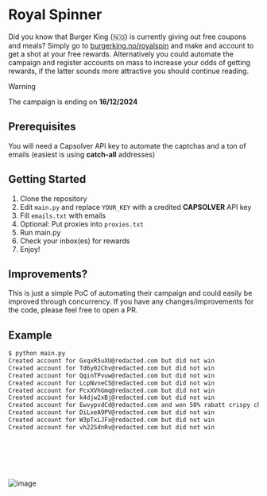 # Royal Spinner

Did you know that Burger King (🇳🇴) is currently giving out free coupons and meals? Simply go to [burgerking.no/royalspin](https://burgerking.no/royalspin) and make and account to get a shot at your free rewards. Alternatively you could automate the campaign and register accounts on mass to increase your odds of getting rewards, if the latter sounds more attractive you should continue reading.

> [!WARNING]  
> The campaign is ending on **16/12/2024**

## Prerequisites
You will need a Capsolver API key to automate the captchas and a ton of emails (easiest is using **catch-all** addresses)

## Getting Started
1. Clone the repository
2. Edit `main.py` and replace `YOUR_KEY` with a credited **CAPSOLVER** API key
3. Fill `emails.txt` with emails
4. Optional: Put proxies into `proxies.txt`
5. Run main.py
6. Check your inbox(es) for rewards
7. Enjoy!

## Improvements?
This is just a simple PoC of automating their campaign and could easily be improved through concurrency. If you have any changes/improvements for the code, please feel free to open a PR.

## Example
```sh
$ python main.py
Created account for GxqxR5uXU@redacted.com but did not win
Created account for Td6y02Chv@redacted.com but did not win
Created account for QqinTPvuw@redacted.com but did not win
Created account for LcpNvneCS@redacted.com but did not win
Created account for PcxXVhGmq@redacted.com but did not win
Created account for k4djw2xBj@redacted.com but did not win
Created account for EwvypvdCd@redacted.com and won 50% rabatt crispy chicken meny worth 91 NOK
Created account for DiLxeA9PV@redacted.com but did not win
Created account for W3pTxLJFx@redacted.com but did not win
Created account for vh22SdnRv@redacted.com but did not win
```

<br>
<br>
<br>
<br>

![image](https://github.com/user-attachments/assets/935bfbe3-8a23-4962-9641-17a476743a05)
